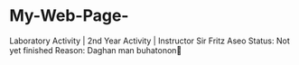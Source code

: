 # My-Web-Page-
Laboratory Activity | 2nd Year Activity | Instructor Sir Fritz Aseo
Status: Not yet finished 
Reason: Daghan man buhatonon🥺
